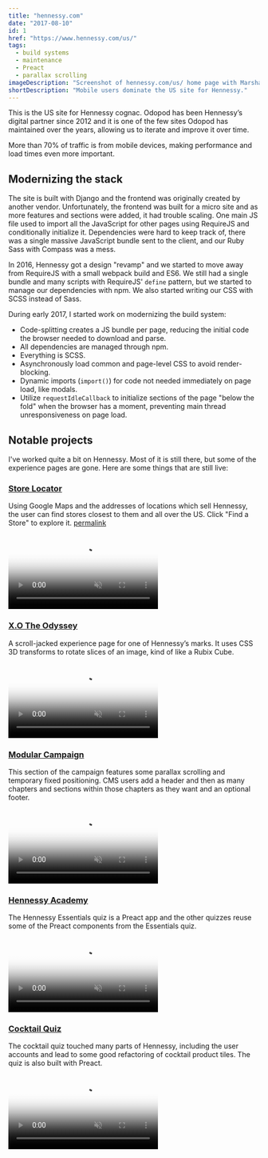 ```yaml
---
title: "hennessy.com"
date: "2017-08-10"
id: 1
href: "https://www.hennessy.com/us/"
tags:
  - build systems
  - maintenance
  - Preact
  - parallax scrolling
imageDescription: "Screenshot of hennessy.com/us/ home page with Marshall Taylor riding a bicycle."
shortDescription: "Mobile users dominate the US site for Hennessy."
---
```


This is the US site for Hennessy cognac. Odopod has been Hennessy’s digital partner since 2012 and it is one of the few sites Odopod has maintained over the years, allowing us to iterate and improve it over time.

More than 70% of traffic is from mobile devices, making performance and load times even more important.

## Modernizing the stack

The site is built with Django and the frontend was originally created by another vendor. Unfortunately, the frontend was built for a micro site and as more features and sections were added, it had trouble scaling. One main JS file used to import all the JavaScript for other pages using RequireJS and conditionally initialize it. Dependencies were hard to keep track of, there was a single massive JavaScript bundle sent to the client, and our Ruby Sass with Compass was a mess.

In 2016, Hennessy got a design "revamp" and we started to move away from RequireJS with a small webpack build and ES6. We still had a single bundle and many scripts with RequireJS' `define` pattern, but we started to manage our dependencies with npm. We also started writing our CSS with SCSS instead of Sass.

During early 2017, I started work on modernizing the build system:

* Code-splitting creates a JS bundle per page, reducing the initial code the browser needed to download and parse.
* All dependencies are managed through npm.
* Everything is SCSS.
* Asynchronously load common and page-level CSS to avoid render-blocking.
* Dynamic imports (`import()`) for code not needed immediately on page load, like modals.
* Utilize `requestIdleCallback` to initialize sections of the page "below the fold" when the browser has a moment, preventing main thread unresponsiveness on page load.

## Notable projects

I've worked quite a bit on Hennessy. Most of it is still there, but some of the experience pages are gone. Here are some things that are still live:

### [Store Locator](https://www.hennessy.com/us/collection/master-blenders-selection-no-2/)

Using Google Maps and the addresses of locations which sell Hennessy, the user can find stores closest to them and all over the US. Click "Find a Store" to explore it. [permalink](https://www.hennessy.com/us/store-locator/#master-blenders-selection-no-2)

<!-- markdownlint-disable MD033 -->
<video muted playsinline controls loop poster="/hennessy-store-locator-poster.png">
  <source src="hennessy-store-locator.webm" type="video/webm; codecs=vp9,vorbis">
  <source src="hennessy-store-locator.mp4" type="video/mp4">
</video>

### [X.O The Odyssey](https://www.hennessy.com/us/xo-the-odyssey/)

A scroll-jacked experience page for one of Hennessy’s marks. It uses CSS 3D transforms to rotate slices of an image, kind of like a Rubix Cube.

<video muted playsinline controls loop poster="/the-odyssey-poster.png">
  <source src="the-odyssey.webm" type="video/webm; codecs=vp9,vorbis">
  <source src="the-odyssey.mp4" type="video/mp4">
</video>

### [Modular Campaign](https://www.hennessy.com/us/collection/vs/?reveal)

This section of the campaign features some parallax scrolling and temporary fixed positioning. CMS users add a header and then as many chapters and sections within those chapters as they want and an optional footer.

<video muted playsinline controls loop poster="/hennessy-modular-campaign-poster.png">
  <source src="hennessy-modular-campaign.webm" type="video/webm; codecs=vp9,vorbis">
  <source src="hennessy-modular-campaign.mp4" type="video/mp4">
</video>

### [Hennessy Academy](https://www.hennessy.com/us/heritage/academy/)

The Hennessy Essentials quiz is a Preact app and the other quizzes reuse some of the Preact components from the Essentials quiz.

<video muted playsinline controls loop poster="/heritage-culture-poster.png">
  <source src="heritage-culture.webm" type="video/webm; codecs=vp9,vorbis">
  <source src="heritage-culture.mp4" type="video/mp4">
</video>

### [Cocktail Quiz](https://www.hennessy.com/us/cocktail-quiz/)

The cocktail quiz touched many parts of Hennessy, including the user accounts and lead to some good refactoring of cocktail product tiles. The quiz is also built with Preact.

<video muted playsinline controls loop poster="/hennessy-cocktail-quiz-poster.png">
  <source src="hennessy-cocktail-quiz.webm" type="video/webm; codecs=vp9,vorbis">
  <source src="hennessy-cocktail-quiz.mp4" type="video/mp4">
</video>

